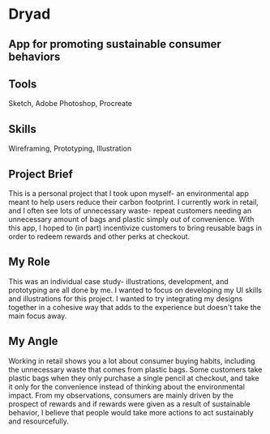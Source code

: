 <h1>Dryad</h1>
<h2>App for promoting sustainable consumer behaviors</h2>

<p>
<h2>Tools</h2>
<body>Sketch, Adobe Photoshop, Procreate</body>
</p>

<p>
<h2>Skills</h2>
<body>Wireframing, Prototyping, Illustration</body>
</p>

<p>
<h2>Project Brief</h2>
<body>This is a personal project that I took upon myself- an environmental app meant to help users reduce their carbon footprint. I currently work in retail, and I often see lots of unnecessary waste- repeat customers needing an unnecessary amount of bags and plastic simply out of convenience. With this app, I hoped to (in part) incentivize customers to bring reusable bags in order to redeem rewards and other perks at checkout.</body>
</p>

<p>
<h2>My Role</h2>
<body>This was an individual case study- illustrations, development, and prototyping are all done by me. I wanted to focus on developing my UI skills and illustrations for this project. I wanted to try integrating my designs together in a cohesive way that adds to the experience but doesn't take the main focus away. </body>
</p>

<p>
<h2>My Angle</h2>
<body>Working in retail shows you a lot about consumer buying habits, including the unnecessary waste that comes from plastic bags. Some customers take plastic bags when they only purchase a single pencil at checkout, and take it only for the convenience instead of thinking about the environmental impact. From my observations, consumers are mainly driven by the prospect of rewards and if rewards were given as a result of sustainable behavior, I believe that people would take more actions to act sustainably and resourcefully.  </body>  
</p>  

<h2>  </h2>